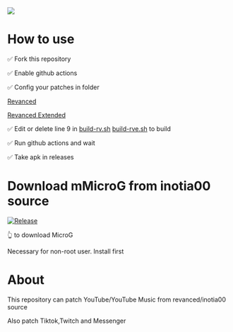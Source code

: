<a href="https://visitcount.itsvg.in">

  <img src="https://visitcount.itsvg.in/api?id=luxysiv&label=Visitors&color=0&icon=0&pretty=false" />

</a>

# How to use

✅ Fork this repository 

✅ Enable github actions

✅ Config your patches in folder 

[Revanced](https://github.com/revanced/revanced-patches/releases)

[Revanced Extended](https://github.com/inotia00/revanced-patches/releases)

✅ Edit or delete line 9 in [build-rv.sh](build-rv.sh) [build-rve.sh](build-rve.sh) to build

✅ Run github actions and wait

✅ Take apk in releases


# Download mMicroG from inotia00 source 
[![Release](https://img.shields.io/github/v/release/inotia00/vancedmicrog?label=mMicroG)](https://github.com/inotia00/mMicroG/releases/latest/download/microg.apk)

👆 to download MicroG

Necessary for non-root user. Install first

# About
This repository can patch YouTube/YouTube Music from revanced/inotia00 source

Also patch Tiktok,Twitch and Messenger 
